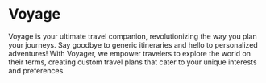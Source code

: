 # Voyage
Voyage is your ultimate travel companion, revolutionizing the way you plan your journeys. Say goodbye to generic itineraries and hello to personalized adventures! With Voyager, we empower travelers to explore the world on their terms, creating custom travel plans that cater to your unique interests and preferences.
